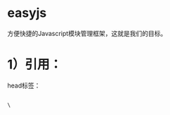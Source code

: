 easyjs
======

方便快捷的Javascript模块管理框架，这就是我们的目标。


1）引用：
======

head标签：

<code>
\<script src="./libs/easyjs.0.0.1.js" id="root" data-config="./config.js" data-main="./app.js"\>\</script\>
</code>

属性：

src: 框架地址，目录只认libs

id: 只读

data-config: 配置文件地址

data-main: 主文件地址

2）配置：
======

<code>
define({

	debug: true,
	
	alias: {
		a: "bbb/libs/jquery.1.9.1.js",
		b: "ccc/plugs/plugs.1.0.0.js",
		d: "./plugs/plugs.js",
		e: "http://my.ku6.com/i/service/signed/unreadmessagecount",
		c: {
			url: "ddd/unreadmessagecount",
			callback: function(data) {
				alert("jsonp");
			}
		},
		f: "./test.js",
		h: "./test1.js"
	},
	
	paths: {
		bbb: "http://js.ku6cdn.com/comm/my",
		ccc: "http://js.ku6cdn.com/comm/my/0.0.8/modules",
		ddd: "http://my.ku6.com/i/service/signed"
	}});
</code>

解释：

debug: 是否处于调试

alias: 别名

paths: 路径

3）书写：
======

代码：

<code>
define(function(require, exports, module) {

	require("a");
	
	var b = require("f");
	
	module.use("http://js.ku6cdn.com/comm/my/libs/jquery.1.9.1.js", function(){
	
		console.log(jQuery);
		
	});
	
	module.use("./plugs/plugs.js", function(){
	
		console.log("plugs");
		
	});
	
	exports.aaa = "a";});
</code>


解释：

require: 引入指定名称的模块，如模块提供返回接口，就会返回结果。

exports: 返回值对象。

module: easyjs主体。


单模块配置及引用方式：

module.config(配置对象);

module.use(引用模块地址, 回调函数);
